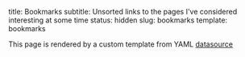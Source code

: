 title: Bookmarks
subtitle: Unsorted links to the pages I've considered interesting at some time
status: hidden
slug: bookmarks
template: bookmarks

This page is rendered by a custom template from YAML [datasource]

[datasource]: {attach}bookmarks.yml
